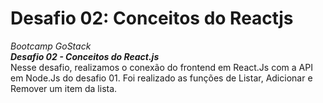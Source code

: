 # Desafio 02: Conceitos do Reactjs
*Bootcamp GoStack*  
***Desafio 02 - Conceitos do React.js***   
Nesse desafio, realizamos o conexão do frontend em React.Js com a API em Node.Js do desafio 01. Foi realizado as funções de Listar, Adicionar e Remover um item da lista.

